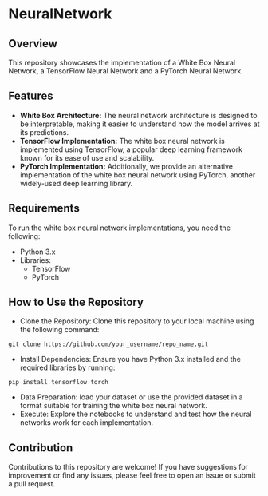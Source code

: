 # NeuralNetwork

## Overview
This repository showcases the implementation of a White Box Neural Network, a TensorFlow Neural Network and a PyTorch Neural Network.

## Features
- **White Box Architecture:** The neural network architecture is designed to be interpretable, making it easier to understand how the model arrives at its predictions.
- **TensorFlow Implementation:** The white box neural network is implemented using TensorFlow, a popular deep learning framework known for its ease of use and scalability.
- **PyTorch Implementation:** Additionally, we provide an alternative implementation of the white box neural network using PyTorch, another widely-used deep learning library.

## Requirements
To run the white box neural network implementations, you need the following:

- Python 3.x
- Libraries:
  - TensorFlow
  - PyTorch

## How to Use the Repository
- Clone the Repository: Clone this repository to your local machine using the following command:
```
git clone https://github.com/your_username/repo_name.git
```
- Install Dependencies: Ensure you have Python 3.x installed and the required libraries by running:
```
pip install tensorflow torch
```
- Data Preparation: load your dataset or use the provided dataset in a format suitable for training the white box neural network.
- Execute: Explore the notebooks to understand and test how the neural networks work for each implementation.

## Contribution
Contributions to this repository are welcome! If you have suggestions for improvement or find any issues, please feel free to open an issue or submit a pull request. 
